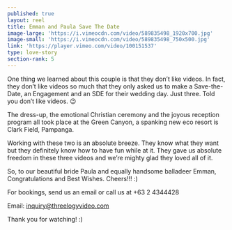 ```yaml
---
published: true
layout: reel
title: Emman and Paula Save The Date
image-large: 'https://i.vimeocdn.com/video/589835498_1920x700.jpg'
image-small: 'https://i.vimeocdn.com/video/589835498_750x500.jpg'
link: 'https://player.vimeo.com/video/100151537'
type: love-story
section-rank: 5
---
```

One thing we learned about this couple is that they don’t like videos. In fact, they don’t like videos so much that they only asked us to make a Save-the-Date, an Engagement and an SDE for their wedding day. Just three. Told you don’t like videos. 😉

The dress-up, the emotional Christian ceremony and the joyous reception program all took place at the Green Canyon, a spanking new eco resort is Clark Field, Pampanga.

Working with these two is an absolute breeze. They know what they want but they definitely know how to have fun while at it. They gave us absolute freedom in these three videos and we’re mighty glad they loved all of it.

So, to our beautiful bride Paula and equally handsome balladeer Emman, Congratulations and Best Wishes. Cheers!!! :)

For bookings, send us an email or call us at +63 2 4344428

Email: inquiry@threelogyvideo.com

Thank you for watching! :)

